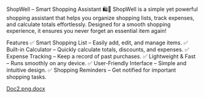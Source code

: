 
ShopWell – Smart Shopping Assistant 🛍️📱
ShopWell is a simple yet powerful shopping assistant that helps you organize shopping lists, track expenses, and calculate totals effortlessly. Designed for a smooth shopping experience, it ensures you never forget an essential item again!

Features
✅ Smart Shopping List – Easily add, edit, and manage items.
✅ Built-in Calculator – Quickly calculate totals, discounts, and expenses.
✅ Expense Tracking – Keep a record of past purchases.
✅ Lightweight & Fast – Runs smoothly on any device.
✅ User-Friendly Interface – Simple and intuitive design.
✅ Shopping Reminders – Get notified for important shopping tasks.



[Doc2.png.docx](https://github.com/user-attachments/files/20839313/Doc2.png.docx)


